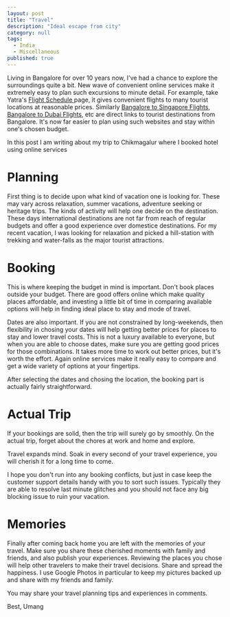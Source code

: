 ```yaml
---
layout: post
title: "Travel"
description: "Ideal escape from city"
category: null
tags: 
  - India
  - Miscellaneous
published: true
---
```


Living in Bangalore for over 10 years now, I've had a chance to explore the surroundings quite a bit. New wave of convenient online services make it extremely easy to plan such excursions to minute detail. For example, take  Yatra's <a href="http://www.yatra.com/flight-schedule/ " target="_blank"> Flight Schedule </a> page, it gives convenient flights to  many tourist locations at reasonable prices. Similarly  <a href="http://www.yatra.com/international-flights/bangalore-to-singapore-flights" target="_blank">Bangalore to Singapore Flights</a>,  <a href="http://www.yatra.com/international-flights/bangalore-to-dubai-flights" target="_blank">Bangalore to Dubai Flights</a>, etc are direct links to tourist destinations from Bangalore. It's now far easier to plan using such websites and stay within one's chosen budget.

In this post I am writing about my trip to Chikmagalur where I booked hotel using online services

# Planning
First thing is to decide upon what kind of vacation one is looking for. These may vary across relaxation, summer vacations, adventure seeking or heritage trips. The kinds of activity will help one decide on the destination. These days international destinations are not far from reach of regular budgets and offer a good experience over domestice destinations. For my recent vacation, I was looking for relaxation and picked a hill-station with trekking and water-falls as the major tourist attractions. 

# Booking
This is where keeping the budget in mind is important. Don't book places outside your budget. There are good offers online which make quality places affordable, and investing a little bit of time in comparing available options will help in finding ideal place to stay and mode of travel.

Dates are also important. If you are not constrained by long-weekends, then flexibility in chosing your dates will help getting better prices for places to stay and lower travel costs. This is not a luxury available to everyone, but when you are able to choose dates, make sure you are getting good prices for those combinations. It takes more time to work out better prices, but it's worth the effort. Again online services make it really easy to compare and get a wide variety of options at your fingertips. 

After selecting the dates and chosing the location, the booking part is actually fairly straightforward.

# Actual Trip
If your bookings are solid, then the trip will surely go by smoothly. On the actual trip, forget about the chores at work and home and explore. 

Travel expands mind. Soak in every second of your travel experience, you will cherish it for a long time to come.

I hope you don't run into any booking conflicts, but just in case keep the customer support details handy with you to sort such issues. Typically they are able to resolve last minute glitches and you should not face any big blocking issue to ruin your vacation.

# Memories
Finally after coming back home you are left with the memories of your travel. Make sure you share these cherished moments with family and friends, and also publish your experiences. Reviewing the places you chose will help other travelers to make their travel decisions. Share and spread the happiness. I use Google Photos in particular to keep my pictures backed up and share with my friends and family.


You may share your travel planning tips and experiences in comments.

Best, Umang
 
 
